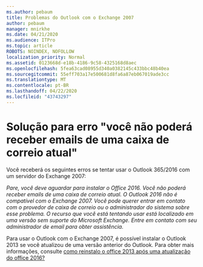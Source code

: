 ```yaml
---
ms.author: pebaum
title: Problemas do Outlook com o Exchange 2007
author: pebaum
manager: mnirkhe
ms.date: 04/21/2020
ms.audience: ITPro
ms.topic: article
ROBOTS: NOINDEX, NOFOLLOW
localization_priority: Normal
ms.assetid: 0123668d-e18b-4186-9c58-4325168d8aec
ms.openlocfilehash: 5fea63cad08955d340a0382145c433bbc48b40ea
ms.sourcegitcommit: 55eff703a17e500681d8fa6a87eb067019ade3cc
ms.translationtype: MT
ms.contentlocale: pt-BR
ms.lasthandoff: 04/22/2020
ms.locfileid: "43743297"
---
```

# <a name="solution-for-error-you-wont-be-able-to-receive-mail-from-a-current-mailbox"></a>Solução para erro "você não poderá receber emails de uma caixa de correio atual"
Você receberá os seguintes erros se tentar usar o Outlook 365/2016 com um servidor do Exchange 2007:

*Pare, você deve aguardar para instalar o Office 2016. Você não poderá receber emails de uma caixa de correio atual. O Outlook 2016 não é compatível com o Exchange 2007. Você pode querer entrar em contato com o provedor de caixa de correio ou o administrador do sistema sobre esse problema. O recurso que você está tentando usar está localizado em uma versão sem suporte do Microsoft Exchange. Entre em contato com seu administrador de email para obter assistência.*

Para usar o Outlook com o Exchange 2007, é possível instalar o Outlook 2013 se você atualizou de uma versão anterior do Outlook. Para obter mais informações, consulte [como reinstalo o office 2013 após uma atualização do office 2016?](https://support.office.com/article/a6ca92f4-cbb4-4609-9fdb-f8d3dd6812f3)